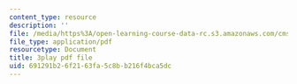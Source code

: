 ```yaml
---
content_type: resource
description: ''
file: /media/https%3A/open-learning-course-data-rc.s3.amazonaws.com/cms-608-game-design-fall-2010/691291b26f2163fa5c8bb216f4bca5dc_68568.pdf
file_type: application/pdf
resourcetype: Document
title: 3play pdf file
uid: 691291b2-6f21-63fa-5c8b-b216f4bca5dc
---
```


